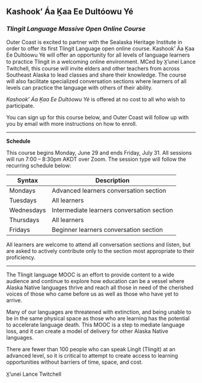 ## Kashook’ Áa Ḵaa Ee Dultóowu Yé  

### *Tlingit Language Massive Open Online Course* 


Outer Coast is excited to partner with the Sealaska Heritage Institute in order to offer its first Tlingit Language open online course. Kashook’ Áa Ḵaa Ee Dultóowu Yé will offer an opportunity for all levels of language learners to practice Tlingit in a welcoming online environment. MCed by X̱’unei Lance Twitchell, this course will invite elders and other teachers from across Southeast Alaska to lead classes and share their knowledge. The course will also facilitate specialized conversation sections where learners of all levels can practice the language with others of their ability.

*Kashook’ Áa Ḵaa Ee Dultóowu Yé* is offered at no cost to all who wish to participate.

You can sign up for this course below, and Outer Coast will follow up with you by email with more instructions on how to enroll.

***

<strong>Schedule</strong>

This course begins Monday, June 29 and ends Friday, July 31. All sessions will run 7:00 – 8:30pm AKDT over Zoom. The session type will follow the recurring schedule below:


| Syntax      | Description |
| ----------- | ----------- |
| Mondays      | Advanced learners conversation section |
| Tuesdays   | All learners |
| Wednesdays | Intermediate learners conversation section |
| Thursdays | All learners |
| Fridays  | Beginner learners conversation section |


All learners are welcome to attend all conversation sections and listen, but are asked to actively contribute only to the section most appropriate to their proficiency.

***

The Tlingit language MOOC is an effort to provide content to a wide audience and continue to explore how education can be a vessel where Alaska Native languages thrive and reach all those in need of the cherished voices of those who came before us as well as those who have yet to arrive.

Many of our languages are threatened with extinction, and being unable to be in the same physical space as those who are learning has the potential to accelerate language death. This MOOC is a step to mediate language loss, and it can create a model of delivery for other Alaska Native languages. 

There are fewer than 100 people who can speak Lingít (Tlingit) at an advanced level, so it is critical to attempt to create access to learning opportunities without barriers of time, space, and cost. 

X̱ʼunei Lance Twitchell
